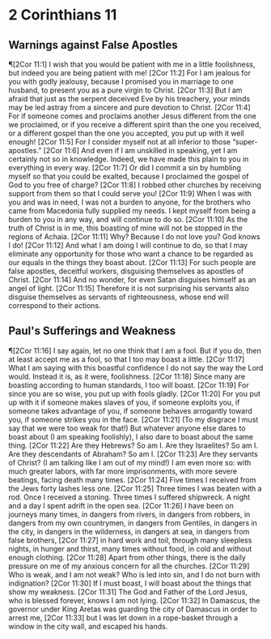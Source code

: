 # 2 Corinthians 11

## Warnings against False Apostles
¶[2Cor 11:1] I wish that you would be patient with me in a little foolishness, but indeed you are being patient with me!
[2Cor 11:2] For I am jealous for you with godly jealousy, because I promised you in marriage to one husband, to present you as a pure virgin to Christ.
[2Cor 11:3] But I am afraid that just as the serpent deceived Eve by his treachery, your minds may be led astray from a sincere and pure devotion to Christ.
[2Cor 11:4] For if someone comes and proclaims another Jesus different from the one we proclaimed, or if you receive a different spirit than the one you received, or a different gospel than the one you accepted, you put up with it well enough!
[2Cor 11:5] For I consider myself not at all inferior to those “super-apostles.”
[2Cor 11:6] And even if I am unskilled in speaking, yet I am certainly not so in knowledge. Indeed, we have made this plain to you in everything in every way.
[2Cor 11:7] Or did I commit a sin by humbling myself so that you could be exalted, because I proclaimed the gospel of God to you free of charge?
[2Cor 11:8] I robbed other churches by receiving support from them so that I could serve you!
[2Cor 11:9] When I was with you and was in need, I was not a burden to anyone, for the brothers who came from Macedonia fully supplied my needs. I kept myself from being a burden to you in any way, and will continue to do so.
[2Cor 11:10] As the truth of Christ is in me, this boasting of mine will not be stopped in the regions of Achaia.
[2Cor 11:11] Why? Because I do not love you? God knows I do!
[2Cor 11:12] And what I am doing I will continue to do, so that I may eliminate any opportunity for those who want a chance to be regarded as our equals in the things they boast about.
[2Cor 11:13] For such people are false apostles, deceitful workers, disguising themselves as apostles of Christ.
[2Cor 11:14] And no wonder, for even Satan disguises himself as an angel of light.
[2Cor 11:15] Therefore it is not surprising his servants also disguise themselves as servants of righteousness, whose end will correspond to their actions.

## Paul's Sufferings and Weakness
¶[2Cor 11:16] I say again, let no one think that I am a fool. But if you do, then at least accept me as a fool, so that I too may boast a little.
[2Cor 11:17] What I am saying with this boastful confidence I do not say the way the Lord would. Instead it is, as it were, foolishness.
[2Cor 11:18] Since many are boasting according to human standards, I too will boast.
[2Cor 11:19] For since you are so wise, you put up with fools gladly.
[2Cor 11:20] For you put up with it if someone makes slaves of you, if someone exploits you, if someone takes advantage of you, if someone behaves arrogantly toward you, if someone strikes you in the face.
[2Cor 11:21] (To my disgrace I must say that we were too weak for that!) But whatever anyone else dares to boast about (I am speaking foolishly), I also dare to boast about the same thing.
[2Cor 11:22] Are they Hebrews? So am I. Are they Israelites? So am I. Are they descendants of Abraham? So am I.
[2Cor 11:23] Are they servants of Christ? (I am talking like I am out of my mind!) I am even more so: with much greater labors, with far more imprisonments, with more severe beatings, facing death many times.
[2Cor 11:24] Five times I received from the Jews forty lashes less one.
[2Cor 11:25] Three times I was beaten with a rod. Once I received a stoning. Three times I suffered shipwreck. A night and a day I spent adrift in the open sea.
[2Cor 11:26] I have been on journeys many times, in dangers from rivers, in dangers from robbers, in dangers from my own countrymen, in dangers from Gentiles, in dangers in the city, in dangers in the wilderness, in dangers at sea, in dangers from false brothers,
[2Cor 11:27] in hard work and toil, through many sleepless nights, in hunger and thirst, many times without food, in cold and without enough clothing.
[2Cor 11:28] Apart from other things, there is the daily pressure on me of my anxious concern for all the churches.
[2Cor 11:29] Who is weak, and I am not weak? Who is led into sin, and I do not burn with indignation?
[2Cor 11:30] If I must boast, I will boast about the things that show my weakness.
[2Cor 11:31] The God and Father of the Lord Jesus, who is blessed forever, knows I am not lying.
[2Cor 11:32] In Damascus, the governor under King Aretas was guarding the city of Damascus in order to arrest me,
[2Cor 11:33] but I was let down in a rope-basket through a window in the city wall, and escaped his hands.
